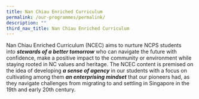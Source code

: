 ```yaml
---
title: Nan Chiau Enriched Curriculum
permalink: /our-programmes/permalink/
description: ""
third_nav_title: Nan Chiau Enriched Curriculum
---
```


Nan Chiau Enriched Curriculum (NCEC) aims to nurture NCPS students into **_stewards of a better tomorrow_** who can navigate the future with confidence, make a positive impact to the community or environment while staying rooted in NC values and heritage. The NCEC content is premised on the idea of developing _**a sense of agency**_ in our students with a focus on cultivating among them _**an enterprising mindset**_ that our pioneers had, as they navigate challenges from migrating to and settling in Singapore in the 19th and early 20th century.